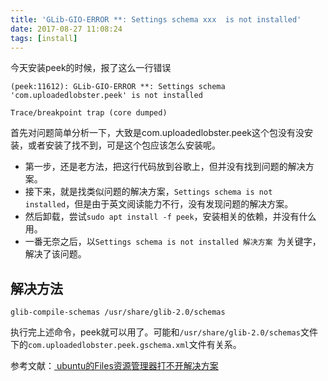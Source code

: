 ```yaml
---
title: 'GLib-GIO-ERROR **: Settings schema xxx  is not installed'
date: 2017-08-27 11:08:24
tags: [install]
---
```


今天安装peek的时候，报了这么一行错误
```
(peek:11612): GLib-GIO-ERROR **: Settings schema 'com.uploadedlobster.peek' is not installed

Trace/breakpoint trap (core dumped)
```
<!--more-->

首先对问题简单分析一下，大致是com.uploadedlobster.peek这个包没有没安装，或者安装了找不到，可是这个包应该怎么安装呢。
+ 第一步，还是老方法，把这行代码放到谷歌上，但并没有找到问题的解决方案。
+ 接下来，就是找类似问题的解决方案，``Settings schema is not installed``，但是由于英文阅读能力不行，没有发现问题的解决方案。
+ 然后卸载，尝试``sudo apt install -f peek``，安装相关的依赖，并没有什么用。
+ 一番无奈之后，以``Settings schema is not installed 解决方案 ``为关键字，解决了该问题。

## 解决方法
```
glib-compile-schemas /usr/share/glib-2.0/schemas
```
执行完上述命令，peek就可以用了。可能和``/usr/share/glib-2.0/schemas``文件下的``com.uploadedlobster.peek.gschema.xml``文件有关系。

参考文献：[ ubuntu的Files资源管理器打不开解决方案](http://blog.csdn.net/wshish920907/article/details/72730370) 